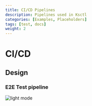 ```yaml
---
title: CI/CD Pipelines
description: Pipelines used in Ksctl
categories: [Examples, Placeholders]
tags: [test, docs]
weight: 2
---
```



# CI/CD

## Design
### E2E Test pipeline
![light mode](/img/e2e-test-workflow.svg)
